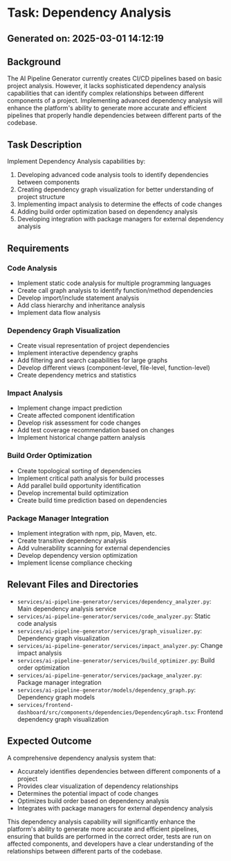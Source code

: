 # Task: Dependency Analysis

## Generated on: 2025-03-01 14:12:19

## Background
The AI Pipeline Generator currently creates CI/CD pipelines based on basic project analysis. However, it lacks sophisticated dependency analysis capabilities that can identify complex relationships between different components of a project. Implementing advanced dependency analysis will enhance the platform's ability to generate more accurate and efficient pipelines that properly handle dependencies between different parts of the codebase.

## Task Description
Implement Dependency Analysis capabilities by:

1. Developing advanced code analysis tools to identify dependencies between components
2. Creating dependency graph visualization for better understanding of project structure
3. Implementing impact analysis to determine the effects of code changes
4. Adding build order optimization based on dependency analysis
5. Developing integration with package managers for external dependency analysis

## Requirements
### Code Analysis
- Implement static code analysis for multiple programming languages
- Create call graph analysis to identify function/method dependencies
- Develop import/include statement analysis
- Add class hierarchy and inheritance analysis
- Implement data flow analysis

### Dependency Graph Visualization
- Create visual representation of project dependencies
- Implement interactive dependency graphs
- Add filtering and search capabilities for large graphs
- Develop different views (component-level, file-level, function-level)
- Create dependency metrics and statistics

### Impact Analysis
- Implement change impact prediction
- Create affected component identification
- Develop risk assessment for code changes
- Add test coverage recommendation based on changes
- Implement historical change pattern analysis

### Build Order Optimization
- Create topological sorting of dependencies
- Implement critical path analysis for build processes
- Add parallel build opportunity identification
- Develop incremental build optimization
- Create build time prediction based on dependencies

### Package Manager Integration
- Implement integration with npm, pip, Maven, etc.
- Create transitive dependency analysis
- Add vulnerability scanning for external dependencies
- Develop dependency version optimization
- Implement license compliance checking

## Relevant Files and Directories
- `services/ai-pipeline-generator/services/dependency_analyzer.py`: Main dependency analysis service
- `services/ai-pipeline-generator/services/code_analyzer.py`: Static code analysis
- `services/ai-pipeline-generator/services/graph_visualizer.py`: Dependency graph visualization
- `services/ai-pipeline-generator/services/impact_analyzer.py`: Change impact analysis
- `services/ai-pipeline-generator/services/build_optimizer.py`: Build order optimization
- `services/ai-pipeline-generator/services/package_analyzer.py`: Package manager integration
- `services/ai-pipeline-generator/models/dependency_graph.py`: Dependency graph models
- `services/frontend-dashboard/src/components/dependencies/DependencyGraph.tsx`: Frontend dependency graph visualization

## Expected Outcome
A comprehensive dependency analysis system that:
- Accurately identifies dependencies between different components of a project
- Provides clear visualization of dependency relationships
- Determines the potential impact of code changes
- Optimizes build order based on dependency analysis
- Integrates with package managers for external dependency analysis

This dependency analysis capability will significantly enhance the platform's ability to generate more accurate and efficient pipelines, ensuring that builds are performed in the correct order, tests are run on affected components, and developers have a clear understanding of the relationships between different parts of the codebase.

